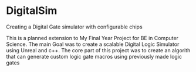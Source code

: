# DigitalSim
 Creating a Digital Gate simulator with configurable chips

This is a planned extension to My Final Year Project for BE in Computer Science.
The main Goal was to create a scalable Digital Logic Simulator using Unreal and c++.
The core part of this project was to create an algorith that can generate custom logic gate macros using previously made logic gates
